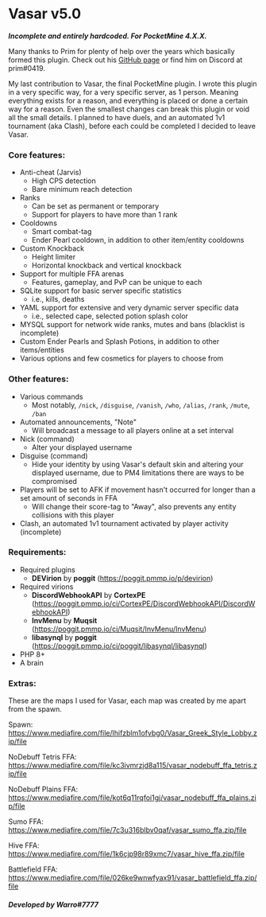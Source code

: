 # **Vasar v5.0**

_**Incomplete and entirely hardcoded. For PocketMine 4.X.X.**_

Many thanks to Prim for plenty of help over the years which basically formed this plugin. Check out
his [GitHub page](https://github.com/Prim69) or find him on Discord at prim#0419.

My last contribution to Vasar, the final PocketMine plugin. I wrote this plugin in a very specific way, for a very
specific server, as 1 person. Meaning everything exists for a reason, and everything is placed or done a certain way for
a reason. Even the smallest changes can break this plugin or void all the small details. I planned to have duels, and an
automated 1v1 tournament (aka Clash), before each could be completed I decided to leave Vasar.

### **Core features:**

- Anti-cheat (Jarvis)
	- High CPS detection
	- Bare minimum reach detection
- Ranks
	- Can be set as permanent or temporary
	- Support for players to have more than 1 rank
- Cooldowns
	- Smart combat-tag
	- Ender Pearl cooldown, in addition to other item/entity cooldowns
- Custom Knockback
	- Height limiter
	- Horizontal knockback and vertical knockback
- Support for multiple FFA arenas
	- Features, gameplay, and PvP can be unique to each
- SQLite support for basic server specific statistics
	- i.e., kills, deaths
- YAML support for extensive and very dynamic server specific data
	- i.e., selected cape, selected potion splash color
- MYSQL support for network wide ranks, mutes and bans (blacklist is incomplete)
- Custom Ender Pearls and Splash Potions, in addition to other items/entities
- Various options and few cosmetics for players to choose from

### **Other features:**

- Various commands
	- Most notably, `/nick`, `/disguise`, `/vanish`, `/who`, `/alias`, `/rank`, `/mute`, `/ban`
- Automated announcements, "Note"
	- Will broadcast a message to all players online at a set interval
- Nick (command)
	- Alter your displayed username
- Disguise (command)
	- Hide your identity by using Vasar's default skin and altering your displayed username, due to PM4 limitations
	  there are ways to be compromised
- Players will be set to AFK if movement hasn't occurred for longer than a set amount of seconds in FFA
	- Will change their score-tag to "Away", also prevents any entity collisions with this player
- Clash, an automated 1v1 tournament activated by player activity (incomplete)

### **Requirements:**

- Required plugins
	- **DEVirion** by **poggit** (https://poggit.pmmp.io/p/devirion)
- Required virions
	- **DiscordWebhookAPI** by **CortexPE** (https://poggit.pmmp.io/ci/CortexPE/DiscordWebhookAPI/DiscordWebhookAPI)
	- **InvMenu** by **Muqsit** (https://poggit.pmmp.io/ci/Muqsit/InvMenu/InvMenu)
	- **libasynql** by **poggit** (https://poggit.pmmp.io/ci/poggit/libasynql/libasynql)
- PHP 8+
- A brain

### **Extras:**

These are the maps I used for Vasar, each map was created by me apart from the spawn.

Spawn: https://www.mediafire.com/file/lhifzblm1ofvbg0/Vasar_Greek_Style_Lobby.zip/file

NoDebuff Tetris FFA: https://www.mediafire.com/file/kc3ivmrzjd8a115/vasar_nodebuff_ffa_tetris.zip/file

NoDebuff Plains FFA: https://www.mediafire.com/file/kot6q11rqfoi1gj/vasar_nodebuff_ffa_plains.zip/file

Sumo FFA: https://www.mediafire.com/file/7c3u316blbv0qaf/vasar_sumo_ffa.zip/file

Hive FFA: https://www.mediafire.com/file/1k6cjp98r89xmc7/vasar_hive_ffa.zip/file

Battlefield FFA: https://www.mediafire.com/file/026ke9wnwfyax91/vasar_battlefield_ffa.zip/file

###### **Developed by Warro#7777**
